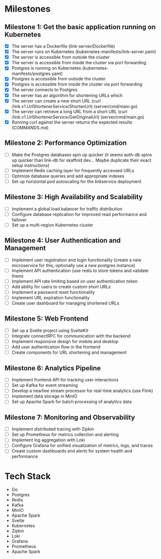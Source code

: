 # Milestones

## Milestone 1: Get the basic application running on Kubernetes
- [x] The server has a Dockerfile (link-server/Dockerfile)
- [x] The server runs on Kubernetes (kubernetes-manifests/link-server.yaml)
- [x] The server is accessible from outside the cluster
- [x] The server is accessible from inside the cluster via port forwarding
- [x] Postgres is running on Kubernetes (kubernetes-manifests/postgres.yaml)
- [x] Postgres is accessible from outside the cluster
- [x] Postgres is accessible from inside the cluster via port forwarding
- [x] The server connects to Postgres
- [x] The server has an algorithm for shortening URLs which
- [x] The server can create a new short URL (curl /link.v1.UrlShortenerService/ShortenUrl) (server/cmd/main.go)
- [x] The server can retrieve a long URL from a short URL (curl /link.v1.UrlShortenerService/GetOriginalUrl) (server/cmd/main.go)
- [x] Running curl against the server returns the expected results (COMMANDS.md)

## Milestone 2: Performance Optimization
- [ ] Make the Postgres databases spin up quicker (it seems auth-db spins up quicker than link-db for skaffold dev... Maybe duplicate their exact setup instructions)
- [ ] Implement Redis caching layer for frequently accessed URLs
- [ ] Optimize database queries and add appropriate indexes
- [ ] Set up horizontal pod autoscaling for the linkservice deployment

## Milestone 3: High Availability and Scalability
- [ ] Implement a global load balancer for traffic distribution
- [ ] Configure database replication for improved read performance and failover
- [ ] Set up a multi-region Kubernetes cluster

## Milestone 4: User Authentication and Management
- [ ] Implement user registration and login functionality (create a new microservice for this, optionally use a new postgres instance)
- [ ] Implement API authentication (use redis to store tokens and validate them)
- [ ] Implement API rate limiting based on user authentication token 
- [ ] Add ability for users to create custom short URLs
- [ ] Implement a password reset functionality
- [ ] Implement URL expiration functionality
- [ ] Create user dashboard for managing shortened URLs

## Milestone 5: Web Frontend
- [ ] Set up a Svelte project using SvelteKit
- [ ] Integrate connectRPC for communication with the backend
- [ ] Implement responsive design for mobile and desktop
- [ ] Add user authentication flow in the frontend
- [ ] Create components for URL shortening and management

## Milestone 6: Analytics Pipeline
- [ ] Implement frontend API for tracking user interactions
- [ ] Set up Kafka for event streaming
- [ ] Develop a nearline stream processor for real-time analytics (use Flink)
- [ ] Implement data storage in MinIO
- [ ] Set up Apache Spark for batch processing of analytics data

## Milestone 7: Monitoring and Observability
- [ ] Implement distributed tracing with Zipkin
- [ ] Set up Prometheus for metrics collection and alerting
- [ ] Implement log aggregation with Loki
- [ ] Configure Grafana for unified visualization of metrics, logs, and traces
- [ ] Create custom dashboards and alerts for system health and performance

# Tech Stack

- Go
- Postgres
- Redis
- Kafka
- MinIO
- Apache Spark
- Svelte
- Kubernetes
- Zipkin
- Loki
- Grafana
- Prometheus
- Apache Spark